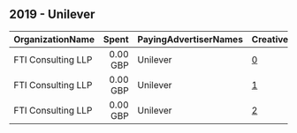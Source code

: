 ## 2019 - Unilever 
|OrganizationName|Spent|PayingAdvertiserNames|CreativeUrls|Impressions|Genders|AgeBrackets|CountryCodes|BillingAddresses|CandidateBallotInformation|
|:---|---:|:---|:---|---:|:---|:---|:---|:---|:---|
|FTI Consulting LLP|0.00 GBP|Unilever|[0](https://www.snap.com/political-ads/asset/8a11a8fb8c75de525e22cbf02a3d5313ed0e24f1549b86f982b5f369c107028f?mediaType=mp4)|119|||germany|GB|Unilever|
|FTI Consulting LLP|0.00 GBP|Unilever|[1](https://www.snap.com/political-ads/asset/8a11a8fb8c75de525e22cbf02a3d5313ed0e24f1549b86f982b5f369c107028f?mediaType=mp4)|103|||france|GB|Unilever|
|FTI Consulting LLP|0.00 GBP|Unilever|[2](https://www.snap.com/political-ads/asset/8a11a8fb8c75de525e22cbf02a3d5313ed0e24f1549b86f982b5f369c107028f?mediaType=mp4)|10|||brazil|GB|Unilever|
